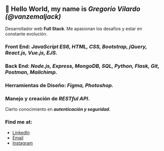  ## 👋 Hello World, my name is *Gregorio Vilardo (@vanzemaljack)*
Desarrollador web **Full Stack**. Me apasionan los desafíos y estar en constante evolución.
### Front End: *JavaScript ES6, HTML, CSS, Bootstrap, jQuery, React.js, Vue.js, EJS.*
### Back End: *Node.js, Express, MongoDB, SQL, Python, Flask, Git, Postman, Mailchimp.*
### Herramientas de Diseño: *Figma, Photoshop.*
### Manejo y creación de *RESTful API*.
Cierto conocimiento en _**autenticación y seguridad.**_
### Find me at:
- [LinkedIn](https://www.linkedin.com/in/gregorio-vilardo-ab2240211/)
- [Email](gregovilardo@gmail.com)
- [Instagram](www.instagram.com/gregovilardo)



